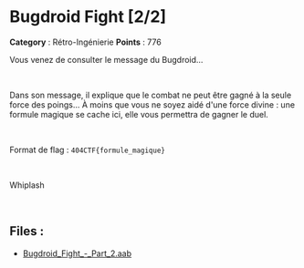 # Bugdroid Fight [2/2]

**Category** : Rétro-Ingénierie
**Points** : 776

Vous venez de consulter le message du Bugdroid...

<p class="space">&nbsp;</p>

Dans son message, il explique que le combat ne peut être gagné à la seule force des poings...
À moins que vous ne soyez aidé d'une force divine : une formule magique se cache ici, elle vous permettra de gagner le duel.

<p class="space">&nbsp;</p>

Format de flag : `404CTF{formule_magique}`

<p class="space">&nbsp;</p>

<div class="author">Whiplash</div>

<p class="space">&nbsp;</p>

## Files : 
 - [Bugdroid_Fight_-_Part_2.aab](./Bugdroid_Fight_-_Part_2.aab)


